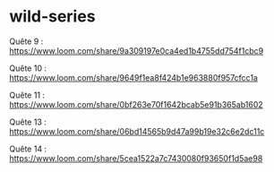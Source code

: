 # wild-series

Quête 9 : https://www.loom.com/share/9a309197e0ca4ed1b4755dd754f1cbc9

Quête 10 : https://www.loom.com/share/9649f1ea8f424b1e963880f957cfcc1a

Quête 11 : https://www.loom.com/share/0bf263e70f1642bcab5e91b365ab1602

Quête 13 : https://www.loom.com/share/06bd14565b9d47a99b19e32c6e2dc11c

Quête 14 : https://www.loom.com/share/5cea1522a7c7430080f93650f1d5ae98
